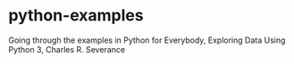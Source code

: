 # python-examples
Going through the examples in Python for Everybody, Exploring Data Using Python 3, Charles R. Severance
